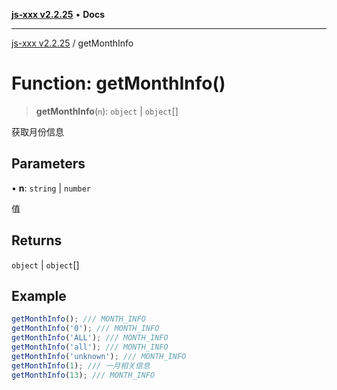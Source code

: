[**js-xxx v2.2.25**](../README.md) • **Docs**

***

[js-xxx v2.2.25](../README.md) / getMonthInfo

# Function: getMonthInfo()

> **getMonthInfo**(`n`): `object` \| `object`[]

获取月份信息

## Parameters

• **n**: `string` \| `number`

值

## Returns

`object` \| `object`[]

## Example

```ts
getMonthInfo(); /// MONTH_INFO
getMonthInfo('0'); /// MONTH_INFO
getMonthInfo('ALL'); /// MONTH_INFO
getMonthInfo('all'); /// MONTH_INFO
getMonthInfo('unknown'); /// MONTH_INFO
getMonthInfo(1); /// 一月相关信息
getMonthInfo(13); /// MONTH_INFO
```
